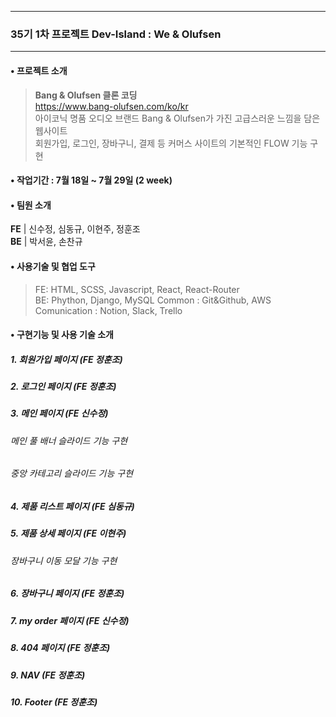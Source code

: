 
------
### 35기 1차 프로젝트 Dev-Island : We & Olufsen
------

#### • 프로젝트 소개
>**Bang & Olufsen 클론 코딩**  
https://www.bang-olufsen.com/ko/kr  
아이코닉 명품 오디오 브랜드 Bang & Olufsen가 가진 고급스러운 느낌을 담은 웹사이트  
회원가입, 로그인, 장바구니, 결제 등	커머스 사이트의 기본적인 FLOW 기능 구현

#### • 작업기간 : 7월 18일 ~ 7월 29일 (2 week)

#### • 팀원 소개

  **FE** | 신수정, 심동규, 이현주, 정훈조  
  **BE** | 박서윤, 손찬규
 
#### • 사용기술 및 협업 도구  
> FE: HTML, SCSS, Javascript, React, React-Router  
> BE: Phython, Django, MySQL 
> Common : Git&Github, AWS
> Comunication : Notion, Slack, Trello

#### • 구현기능 및 사용 기술 소개 

##### 1. 회원가입 페이지 (FE 정훈조)

##### 2. 로그인 페이지 (FE 정훈조)

#####  3. 메인 페이지 (FE 신수정)
###### 메인 풀 배너 슬라이드 기능 구현
>
###### 중앙 카테고리 슬라이드 기능 구현

##### 4. 제품 리스트 페이지 (FE 심동규)

##### 5. 제품 상세 페이지 (FE 이현주)
###### 장바구니 이동 모달 기능 구현

##### 6. 장바구니 페이지 (FE 정훈조)

##### 7. my order 페이지 (FE 신수정)

##### 8. 404 페이지  (FE 정훈조)
##### 9. NAV (FE 정훈조)
##### 10. Footer (FE 정훈조)
